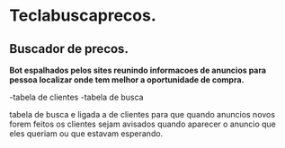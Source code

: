 # Teclabuscaprecos.
## Buscador de precos. 
__Bot espalhados pelos sites reunindo informacoes de anuncios para pessoa localizar onde tem melhor a oportunidade de compra.__ 

-tabela de clientes
-tabela de busca




tabela de busca e ligada a de clientes para que quando anuncios novos forem feitos os clientes sejam avisados quando aparecer o anuncio que eles 
queriam ou que estavam esperando.
